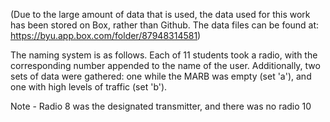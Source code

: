 (Due to the large amount of data that is used, the data used for this work
has been stored on Box, rather than Github. The data files can be found 
at: https://byu.app.box.com/folder/87948314581)

The naming system is as follows. Each of 11 students took a radio, with
the corresponding number appended to the name of the user. Additionally,
two sets of data were gathered: one while the MARB was empty (set 'a'), and
one with high levels of traffic (set 'b').

Note - Radio 8 was the designated transmitter, and there was no radio 10